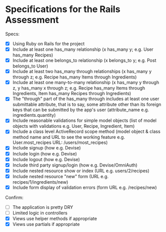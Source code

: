 # Specifications for the Rails Assessment

Specs:
- [x] Using Ruby on Rails for the project
- [x] Include at least one has_many relationship (x has_many y; e.g. User has_many Recipes) 
        <!-- User has many Adventures -->
- [x] Include at least one belongs_to relationship (x belongs_to y; e.g. Post belongs_to User)
        <!-- Adventure belongs to a User & a Location -->
- [x] Include at least two has_many through relationships (x has_many y through z; e.g. Recipe has_many Items through Ingredients)
- [x] Include at least one many-to-many relationship (x has_many y through z, y has_many x through z; e.g. Recipe has_many Items through Ingredients, Item has_many Recipes through Ingredients)
        <!-- User has many locations through Adventures -->
        <!-- Locations has many Users through Adventures -->
- [X] The "through" part of the has_many through includes at least one user submittable attribute, that is to say, some attribute other than its foreign keys that can be submitted by the app's user (attribute_name e.g. ingredients.quantity)
        <!-- Adventure has a name & recommendation field -->
- [x] Include reasonable validations for simple model objects (list of model objects with validations e.g. User, Recipe, Ingredient, Item)
        <!-- Validated presence & uniqueness in User, Adventure & Location model -->
- [x] Include a class level ActiveRecord scope method (model object & class method name and URL to see the working feature e.g. User.most_recipes URL: /users/most_recipes)
        <!-- created 3 scope methods for Adventure. (is_wishlist, adventure_done & default scope for DESC order) -->
- [x] Include signup (how e.g. Devise) 
- [x] Include login (how e.g. Devise)
- [x] Include logout (how e.g. Devise)
- [x] Include third party signup/login (how e.g. Devise/OmniAuth)
        <!-- Created Login with Github -->
- [x] Include nested resource show or index (URL e.g. users/2/recipes)
        <!-- /locations/:id/adventures -->
        <!-- /locations/:id/adventures/:id -->
- [x] Include nested resource "new" form (URL e.g. recipes/1/ingredients/new)
        <!-- /locations/:id/adventures/new -->
- [x] Include form display of validation errors (form URL e.g. /recipes/new)
        <!-- Validation display on Sign Up & Log In, Adventure form & Location form -->

Confirm:
- [ ] The application is pretty DRY
- [ ] Limited logic in controllers
- [x] Views use helper methods if appropriate
        <!-- Added helper methods for current_user and for options for list of states -->
- [x] Views use partials if appropriate
        <!-- Used form partials on views/adventures, views/locations, & layouts/error_messages -->
